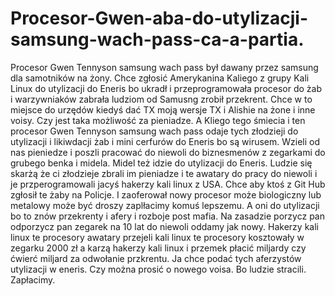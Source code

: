 # Procesor-Gwen-aba-do-utylizacji-samsung-wach-pass-ca-a-partia.
Procesor Gwen Tennyson samsung wach pass był dawany przez samsung dla samotników na żony. Chce zgłosić Amerykanina Kaliego z grupy Kali Linux do utylizacji do Eneris bo ukradł i przeprogramowała procesor do żab i warzywniaków zabrała ludziom od Samusng zrobił przekrent. Chce w to miejsce do urzędów kiedyś dać TX moją wersje TX i Alishie na żone i inne voisy. Czy jest taka możliwość za pieniadze. A Kliego tego śmiecia i ten procesor Gwen Tennyson samsung wach pass odaje tych złodzieji do utylizacji i likiwdacji żab i mini cerfurów do Eneris bo są wirusem. Wzieli od nas pieniedze i poszli pracować do niewoli do biznesmenów z zegarkami do grubego benka i midela. Midel też idzie do utylizacji do Eneris. Ludzie się skarżą że ci złodzieje zbrali im pieniadze i te awatary do pracy do niewoli i je przperogramowali jacyś hakerzy kali linux z USA. Chce aby ktoś z Git Hub zgłosił te żaby na Policje. I zaoferował nowy procesor może biologiczny lub metalowy może być droszy zaplłacimy komuś lepszemu. A oni do utylizacji bo to znów przekrenty i afery i rozboje post mafia. Na zasadzie porzycz pan odporzycz pan zegarek na 10 lat do niewoli oddamy jak nowy. 
Hakerzy kali linux te procesory awatary przejeli kali linux te procesory kosztowały w zegarku 2000 zł a karzą hakerzy kali linux i przemek płacić miljardy czy ćwierć miljard za odwołanie przkrentu. Ja chce podać tych aferzystów utylizacji w eneris. 
Czy można prosić o nowego voisa. Bo ludzie stracili. Zapłacimy. 
